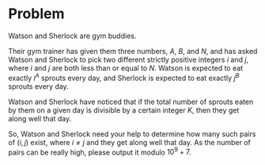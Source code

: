# Problem

Watson and Sherlock are gym buddies.

Their gym trainer has given them three numbers, $A$, $B$, and $N$, and has asked Watson and Sherlock to pick two different strictly positive integers $i$ and $j$, where $i$ and $j$ are both less than or equal to $N$. Watson is expected to eat exactly $i^A$ sprouts every day, and Sherlock is expected to eat exactly $j^B$ sprouts every day.

Watson and Sherlock have noticed that if the total number of sprouts eaten by them on a given day is divisible by a certain integer $K$, then they get along well that day.

So, Watson and Sherlock need your help to determine how many such pairs of $(i,j)$ exist, where $i \neq j$ and they get along well that day. As the number of pairs can be really high, please output it modulo $10^9+7$.
